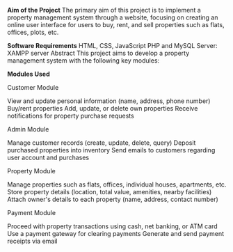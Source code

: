 **Aim of the Project**
The primary aim of this project is to implement a property management system through a website, focusing on creating an online user interface for users to buy, rent, and sell properties such as flats, offices, plots, etc.

**Software Requirements**
HTML, CSS, JavaScript
PHP and MySQL
Server: XAMPP server
Abstract
This project aims to develop a property management system with the following key modules:

**Modules Used**

Customer Module

View and update personal information (name, address, phone number)
Buy/rent properties
Add, update, or delete own properties
Receive notifications for property purchase requests

Admin Module

Manage customer records (create, update, delete, query)
Deposit purchased properties into inventory
Send emails to customers regarding user account and purchases

Property Module

Manage properties such as flats, offices, individual houses, apartments, etc.
Store property details (location, total value, amenities, nearby facilities)
Attach owner's details to each property (name, address, contact number)

Payment Module

Proceed with property transactions using cash, net banking, or ATM card
Use a payment gateway for clearing payments
Generate and send payment receipts via email

 
